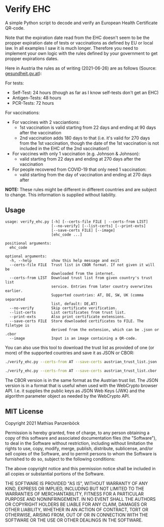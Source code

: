 Verify EHC
==========

A simple Python script to decode and verify an European Health Certificate QR-code.

Note that the expiration date read from the EHC doesn't seem to be the propper
expiration date of tests or vaccinations as defined by EU or local law. In all
examples I saw it is much longer. Therefore you need to implement your own logic
with the rules defined by your government to get propper expirations dates.

Here in Austria the rules as of writing (2021-06-26) are as follows (Source:
[gesundheit.gv.at](https://www.gesundheit.gv.at/service/gruener-pass/inhalt#heading_Was_bekomme_ich_ein_Impfzertifikat_und_wie_lange_gilt_es_)):

For tests:

* Self-Test: 24 hours (though as far as I know self-tests don't get an EHC)
* Antigen-Tests: 48 hours
* PCR-Tests: 72 hours

For vaccinations:

* For vaccines with 2 vacciantions:
  - 1st vaccination is valid starting from 22 days and ending at 90 days after
    the vaccination
  - 2nd vaccination adds 180 days to that (i.e. it's valid for 270 days from
    the 1st vaccination, though the date of the 1st vaccination is not included
    in the EHC of the 2nd vaccination!)
* For vaccines with only 1 vaccination (e.g. Johnson & Johnson):
  - valid starting from 22 days and ending at 270 days after the vaccination
* For people recovered from COVID-19 that only need 1 vaccination:
  - valid starting from the day of vaccination and ending at 270 days after

**NOTE:** These rules might be different in different countries and are subject
to change. This information is supplied without liability.

Usage
-----

```plain
usage: verify_ehc.py [-h] [--certs-file FILE | --certs-from LIST]
                     [--no-verify] [--list-certs] [--print-exts]
                     [--save-certs FILE] [--image]
                     [ehc_code ...]

positional arguments:
  ehc_code

optional arguments:
  -h, --help         show this help message and exit
  --certs-file FILE  Trust list in CBOR format. If not given it will be
                     downloaded from the internet.
  --certs-from LIST  Download trust list from given country's trust list
                     service. Entries from later country overwrites earlier.
                     Supported countries: AT, DE, SW, UK (comma separated
                     list, default: DE,AT)
  --no-verify        Skip certificate verification.
  --list-certs       List certificates from trust list.
  --print-exts       Also print certificate extensions.
  --save-certs FILE  Store downloaded certificates to FILE. The filetype is
                     derived from the extension, which can be .json or .cbor
  --image            Input is an image containing a QR-code.
```

You can also use this tool to download the trust list as provided of one (or
more) of the supported countries and save it as JSON or CBOR:

```bash
./verify_ehc.py --certs-from AT --save-certs austrian_trust_list.json
```

```bash
./verify_ehc.py --certs-from AT --save-certs austrian_trust_list.cbor
```

The CBOR version is in the same format as the Austrian trust list. The JSON
version is in a format that is useful when used with the WebCrypto browser API.
I.e. it supplies the public keys as JSON Web Keys (JWK) and the algorithm
parameter object as needed by the WebCrypto API.

MIT License
-----------

Copyright 2021 Mathias Panzenböck

Permission is hereby granted, free of charge, to any person obtaining a copy of
this software and associated documentation files (the "Software"), to deal in
the Software without restriction, including without limitation the rights to
use, copy, modify, merge, publish, distribute, sublicense, and/or sell copies of
the Software, and to permit persons to whom the Software is furnished to do so,
subject to the following conditions:

The above copyright notice and this permission notice shall be included in all
copies or substantial portions of the Software.

THE SOFTWARE IS PROVIDED "AS IS", WITHOUT WARRANTY OF ANY KIND, EXPRESS OR
IMPLIED, INCLUDING BUT NOT LIMITED TO THE WARRANTIES OF MERCHANTABILITY, FITNESS
FOR A PARTICULAR PURPOSE AND NONINFRINGEMENT. IN NO EVENT SHALL THE AUTHORS OR
COPYRIGHT HOLDERS BE LIABLE FOR ANY CLAIM, DAMAGES OR OTHER LIABILITY, WHETHER
IN AN ACTION OF CONTRACT, TORT OR OTHERWISE, ARISING FROM, OUT OF OR IN
CONNECTION WITH THE SOFTWARE OR THE USE OR OTHER DEALINGS IN THE SOFTWARE.
